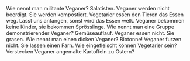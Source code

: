
Wie nennt man militante Veganer? Salatisten.
    Veganer werden nicht beerdigt. Sie werden kompostiert.
    Vegetarier essen den Tieren das Essen weg.
    Lasst uns anfangen, sonst wird das Essen welk.
    Veganer bekommen keine Kinder, sie bekommen Sprösslinge.
    Wie nennt man eine Gruppe demonstrierender Veganer? Gemüseauflauf.
    Veganer essen nicht. Sie grasen.
    Wie nennt man einen dicken Veganer? Biotonne!
    Veganer furzen nicht. Sie lassen einen Farn.
    Wie eingefleischt können Vegetarier sein?
    Verstecken Veganer angemalte Kartoffeln zu Ostern?
